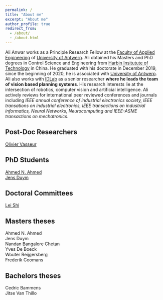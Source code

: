 ```yaml
---
permalink: /
title: "About me"
excerpt: "About me"
author_profile: true
redirect_from: 
  - /about/
  - /about.html
---
```

<!---
Headings:

A data-driven personal website
======
Site-wide configuration
------
**Markdown generator**

Hyperlinks:
[_config.yml](https://github.com/academicpages/academicpages.github.io/blob/master/_config.yml)

Pictures:
![Editing a markdown file for a talk](/images/editing-talk.png)
-->
Ali Anwar works as a Principle Research Fellow at the [Faculty of Applied Engineering](https://www.uantwerpen.be/en/about-uantwerp/faculties/faculty-of-applied-engineering/) of [University of Antwerp](https://www.uantwerpen.be/en/). Ali obtained his Masters and PhD degrees in Control Science and Engineering from [Harbin Insitutute of Technology](http://en.hit.edu.cn/) in China. He graduated with his doctorate in December 2019, since the beginning of 2020, he is associated with [University of Antwerp](https://www.uantwerpen.be/en/). Ali also works with [IDLab](https://idlab.technology/) as a senior researcher **where he leads the team of vision based planning systems**. His research interests lie at the intersection of robotics, computer vision and artificial intelligence. Ali actively reviews for international peer reviewed conferences and journals including *IEEE annual conference of industrial electronics society, IEEE transations on industrial electronics, IEEE transactions on industrial informatics, Neural Networks, Neurocomputing and IEEE-ASME transactions on mechatronics*.

Post-Doc Researchers
-----

[Olivier Vasseur](https://www.uantwerpen.be/nl/personeel/olivier-vasseur_21336/)

PhD Students
-----

[Ahmed N. Ahmed](https://www.uantwerpen.be/en/staff/ahmed-nasr-ahmed-abdelqader/)\
[Jens Duym](https://www.uantwerpen.be/nl/personeel/jens-duym_22771/)

Doctoral Committees
------

[Lei Shi](https://www.uantwerpen.be/en/staff/lei-shi/)

Masters theses
-----

Ahmed N. Ahmed\
Jens Duym\
Nandan Bangalore Chetan\
Yves De Boeck\
Wouter Reijgersberg\
Frederik Coomans

Bachelors theses
-----

Cedric Bammens\
Jitse Van Thillo